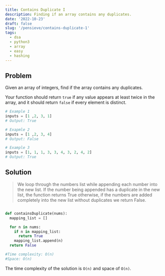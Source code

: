 ```yaml
---
title: Contains Duplicate I
description: Finding if an array contains any duplicates.
date: '2022-10-23'
draft: false
slug: '/pensieve/contains-duplicate-1'
tags:
  - dsa
  - python3
  - array
  - easy
  - hashing
---
```


## Problem 

Given an array of integers, find if the array contains any duplicates.

Your function should return `true` if any value appears at least twice in the array, and it should return `false` if every element is distinct.

```python:title=duplicate.py
# Example 1
inputs = [1 ,2, 3, 1]
# Output: True

# Exapmle 2
inputs = [1 ,2, 3, 4]
# Output: False

# Example 3
inputs = [1, 1, 1, 3, 3, 4, 3, 2, 4, 2]
# Output: True


```
## Solution

> We loop through the numbers list while appending each number into the new list.
> If the number being appended has a duplicate in the new list,
> the function returns True otherwise, if the numbers are added completely into the new list without duplicates we return False.
```python:title=duplicate.py

def containsDuplicate(nums):
  mapping_list = []

  for n in nums:
    if n in mapping_list:
      return True
    mapping_list.append(n)
  return False

#Time complexity: O(n)
#Space: O(n)
```
The time complexity of the solution is `O(n)` and space of `O(n)`.